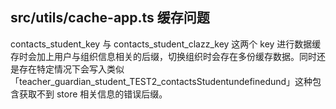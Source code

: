 ## src/utils/cache-app.ts 缓存问题

contacts_student_key 与 contacts_student_clazz_key 这两个 key 进行数据缓存时会加上用户与组织信息相关的后缀，切换组织时会存在多份缓存数据。同时还是存在特定情况下会写入类似「teacher_guardian_student_TEST2_contactsStudentundefinedund」这种包含获取不到 store 相关信息的错误后缀。
